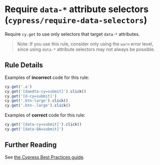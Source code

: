 # Require `data-*` attribute selectors (`cypress/require-data-selectors`)

<!-- end auto-generated rule header -->

Require `cy.get` to use only selectors that target `data-*` attributes.

> Note: If you use this rule, consider only using the `warn` error level, since using `data-*` attribute selectors may not always be possible.

## Rule Details

Examples of **incorrect** code for this rule:

```js
cy.get('.a')
cy.get('[daedta-cy=submit]').click()
cy.get('[d-cy=submit]')
cy.get('.btn-large').click()
cy.get('.btn-.large').click()
```

Examples of **correct** code for this rule:

```js
cy.get('[data-cy=submit]').click()
cy.get('[data-QA=submit]')
```

## Further Reading

See [the Cypress Best Practices guide](https://docs.cypress.io/guides/references/best-practices.html#Selecting-Elements).
